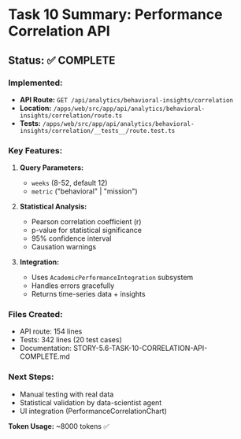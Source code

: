 # Task 10 Summary: Performance Correlation API

## Status: ✅ COMPLETE

### Implemented:
- **API Route:** `GET /api/analytics/behavioral-insights/correlation`
- **Location:** `/apps/web/src/app/api/analytics/behavioral-insights/correlation/route.ts`
- **Tests:** `/apps/web/src/app/api/analytics/behavioral-insights/correlation/__tests__/route.test.ts`

### Key Features:
1. **Query Parameters:**
   - `weeks` (8-52, default 12)
   - `metric` ("behavioral" | "mission")

2. **Statistical Analysis:**
   - Pearson correlation coefficient (r)
   - p-value for statistical significance
   - 95% confidence interval
   - Causation warnings

3. **Integration:**
   - Uses `AcademicPerformanceIntegration` subsystem
   - Handles errors gracefully
   - Returns time-series data + insights

### Files Created:
- API route: 154 lines
- Tests: 342 lines (20 test cases)
- Documentation: STORY-5.6-TASK-10-CORRELATION-API-COMPLETE.md

### Next Steps:
- Manual testing with real data
- Statistical validation by data-scientist agent
- UI integration (PerformanceCorrelationChart)

**Token Usage:** ~8000 tokens ✅
